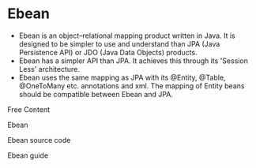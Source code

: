 # Ebean

- Ebean is an object–relational mapping product written in Java. It is designed to be simpler to use and understand than JPA (Java Persistence API) or JDO (Java Data Objects) products.
- Ebean has a simpler API than JPA. It achieves this through its 'Session Less' architecture.
- Ebean uses the same mapping as JPA with its @Entity, @Table, @OneToMany etc. annotations and xml. The mapping of Entity beans should be compatible between Ebean and JPA.

<ResourceGroupTitle>Free Content</ResourceGroupTitle>

<BadgeLink colorScheme='blue' badgeText='Official Website' href='https://ebean.io/'>Ebean</BadgeLink>

<BadgeLink colorScheme='yellow' badgeText='Read' href='https://github.com/ebean-orm/ebean'>Ebean source code</BadgeLink>

<BadgeLink colorScheme='yellow' badgeText='Read' href='https://www.baeldung.com/ebean-orm'>Ebean guide</BadgeLink>
